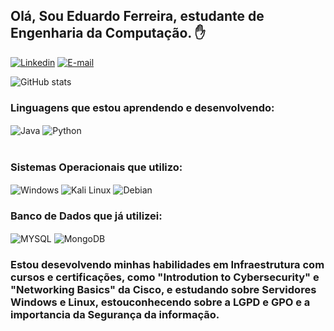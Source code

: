 

## Olá, Sou Eduardo Ferreira, estudante de Engenharia da Computação. ✋



[![Linkedin](https://img.shields.io/badge/LinkedIn-0077B5?style=for-the-badge&logo=linkedin&logoColor=white)](https://www.linkedin.com/in/carloseduardorodriguesferreira/) [![E-mail](https://img.shields.io/badge/Microsoft_Outlook-0078D4?style=for-the-badge&logo=microsoft-outlook&logoColor=white)](carlosferreira2@aluno.uniateneu.edu.br)


  ![GitHub stats](https://github-readme-stats.vercel.app/api?username=Forevit&show_icons=true&theme=dracula)



### Linguagens que estou aprendendo e desenvolvendo:

<div style="display: inline_block">
  <img align ="center" alt="Java" src="https://img.shields.io/badge/Java-ED8B00?style=for-the-badge&logo=openjdk&logoColor=white" />
  <img align ="center" alt="Python" src="https://img.shields.io/badge/Python-3776AB?style=for-the-badge&logo=python&logoColor=white" />
  </div><br/>

  ### Sistemas Operacionais que utilizo:

  <div sytle="display: inline_block">
   <img align = "center" alt="Windows" src="https://img.shields.io/badge/Windows-0078D6?style=for-the-badge&logo=windows&logoColor=white" />
   <img align = "center" alt="Kali Linux" src="https://img.shields.io/badge/Kali_Linux-557C94?style=for-the-badge&logo=kali-linux&logoColor=white" />
   <img align = "center" alt="Debian" src ="https://img.shields.io/badge/Debian-A81D33?style=for-the-badge&logo=debian&logoColor=white" />


   ### Banco de Dados que já utilizei:

   <div sytle="display: inline_block">
    <img align = "center" alt="MYSQL" src="https://img.shields.io/badge/MySQL-005C84?style=for-the-badge&logo=mysql&logoColor=white" />
    <img align = "center" alt="MongoDB" src="https://img.shields.io/badge/MongoDB-4EA94B?style=for-the-badge&logo=mongodb&logoColor=white" />


### Estou desevolvendo minhas habilidades em Infraestrutura com cursos e certificações, como "Introdution to Cybersecurity" e "Networking Basics" da  Cisco, e estudando sobre Servidores Windows e Linux, estouconhecendo sobre a LGPD e GPO e a importancia da Segurança da informação.
   


